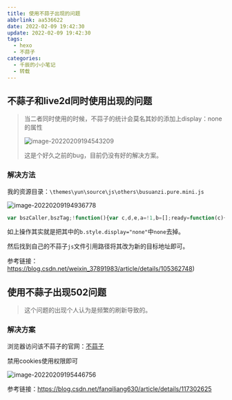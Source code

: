 ```yaml
---
title: 使用不蒜子出现的问题
abbrlink: aa536622
date: 2022-02-09 19:42:30
update: 2022-02-09 19:42:30
tags:
  - hexo
  - 不蒜子
categories:
  - 千辰的小小笔记
  - 转载
---
```


## 不蒜子和live2d同时使用出现的问题

> 当二者同时使用的时候，不蒜子的统计会莫名其妙的添加上display：none的属性
>
> ![image-20220209194543209](https://cdn.jsdelivr.net/gh/QianChenJun/cloudimage@main/img/202204241800794.png)
>
> 这是个好久之前的bug，目前仍没有好的解决方案。

### 解决方法

我的资源目录：`\themes\yun\source\js\others\busuanzi.pure.mini.js`

![image-20220209194936778](https://cdn.jsdelivr.net/gh/QianChenJun/cloudimage@main/img/202204241800856.png)

```js
var bszCaller,bszTag;!function(){var c,d,e,a=!1,b=[];ready=function(c){return a||"interactive"===document.readyState||"complete"===document.readyState?c.call(document):b.push(function(){return c.call(this)}),this},d=function(){for(var a=0,c=b.length;c>a;a++)b[a].apply(document);b=[]},e=function(){a||(a=!0,d.call(window),document.removeEventListener?document.removeEventListener("DOMContentLoaded",e,!1):document.attachEvent&&(document.detachEvent("onreadystatechange",e),window==window.top&&(clearInterval(c),c=null)))},document.addEventListener?document.addEventListener("DOMContentLoaded",e,!1):document.attachEvent&&(document.attachEvent("onreadystatechange",function(){/loaded|complete/.test(document.readyState)&&e()}),window==window.top&&(c=setInterval(function(){try{a||document.documentElement.doScroll("left")}catch(b){return}e()},5)))}(),bszCaller={fetch:function(a,b){var c="BusuanziCallback_"+Math.floor(1099511627776*Math.random());window[c]=this.evalCall(b),a=a.replace("=BusuanziCallback","="+c),scriptTag=document.createElement("SCRIPT"),scriptTag.type="text/javascript",scriptTag.defer=!0,scriptTag.src=a,document.getElementsByTagName("HEAD")[0].appendChild(scriptTag)},evalCall:function(a){return function(b){ready(function(){try{a(b),scriptTag.parentElement.removeChild(scriptTag)}catch(c){bszTag.hides()}})}}},bszCaller.fetch("//busuanzi.ibruce.info/busuanzi?jsonpCallback=BusuanziCallback",function(a){bszTag.texts(a),bszTag.shows()}),bszTag={bszs:["site_pv","page_pv","site_uv"],texts:function(a){this.bszs.map(function(b){var c=document.getElementById("busuanzi_value_"+b);c&&(c.innerHTML=a[b])})},hides:function(){this.bszs.map(function(a){var b=document.getElementById("busuanzi_container_"+a);b&&(b.style.display="")})},shows:function(){this.bszs.map(function(a){var b=document.getElementById("busuanzi_container_"+a);b&&(b.style.display="inline")})}};

```

如上操作其实就是把其中的`b.style.display="none"`中`none`去掉。

然后找到自己的不蒜子`js`文件引用路径将其改为新的目标地址即可。

参考链接：https://blog.csdn.net/weixin_37891983/article/details/105362748)

## 使用不蒜子出现502问题

> 这个问题的出现个人认为是频繁的刷新导致的。

### 解决方案

浏览器访问该不蒜子的官网：[不蒜子](https://busuanzi.ibruce.info/)

禁用cookies使用权限即可

![image-20220209195446756](https://cdn.jsdelivr.net/gh/QianChenJun/cloudimage@main/img/202204241801553.png)

参考链接：https://blog.csdn.net/fanqiliang630/article/details/117302625

